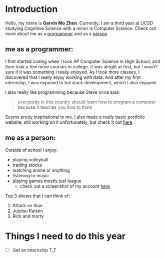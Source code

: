# Introduction
Hello, my name is **Garvin Mo Zhen**. Currently, I am a third year at UCSD studying Cognitive Science with a minor is Computer Science. Check out more about me as a [programmer](#me-as-a-programmer) and as a [person](#me-as-a-person)

## me as a programmer:
I first started coding when I took AP Computer Science in High School, and then took a few more courses in college. It was alright at first, but I wasn't sure if it was something I really enjoyed. As I took more classes, I discovered that I really enjoy working with data. And after my first internship, I was exposed to full stack development, which I also enjoyed.

I also really like programming because Steve once said:
> everybody in this country should learn how to program a computer because it teaches you how to think

Seems pretty inspirational to me. I also made a really basic portfolio website, still working on it unfortunately, but check it out [here](https://garvinmozhen.com/).

## me as a person:
Outside of school I enjoy:
- playing volleyball
- trading stocks
- watching anime or anything 
- listening to music
- playing games mostly just league
    - check out a screenshot of my account [here](league.png)

Top 3 shows that I can think of:
1. Attack on titan
2. Jujutsu Kaisen
3. Rick and morty

# Things I need to do this year
- [ ] Get an internship T_T